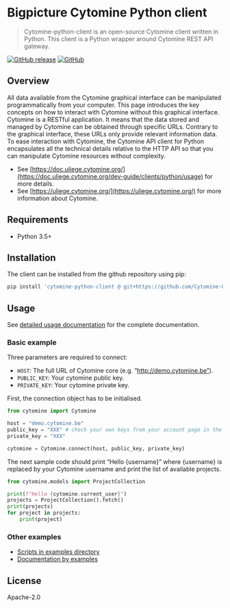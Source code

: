 # Bigpicture Cytomine Python client

> Cytomine-python-client is an open-source Cytomine client written in Python. This client is a Python wrapper around Cytomine REST API gateway.

[![GitHub release](https://img.shields.io/github/release/Cytomine-ULiege/bigpicture-cytomine-python-client.svg)](https://github.com/Cytomine-ULiege/bigpicture-cytomine-python-client/releases)
[![GitHub](https://img.shields.io/github/license/Cytomine-ULiege/bigpicture-cytomine-python-client.svg)](https://github.com/Cytomine-ULiege/bigpicture-cytomine-python-client/blob/master/LICENSE)

## Overview

All data available from the Cytomine graphical interface can be manipulated programmatically from your computer. This page introduces the key concepts on how to interact with Cytomine without this graphical interface. Cytomine is a RESTful application.
It means that the data stored and managed by Cytomine can be obtained through specific URLs. Contrary to the graphical interface, these URLs only provide relevant information data.
To ease interaction with Cytomine, the Cytomine API client for Python encapsulates all the technical details relative to the HTTP API so that you can manipulate Cytomine resources without complexity.

- See [https://doc.uliege.cytomine.org/](https://doc.uliege.cytomine.org/dev-guide/clients/python/usage) for more details.
- See [https://uliege.cytomine.org/](https://uliege.cytomine.org/) for more information about Cytomine.

## Requirements

- Python 3.5+

## Installation

The client can be installed from the github repository using pip:

```bash
pip install 'cytomine-python-client @ git+https://github.com/Cytomine-ULiege/bigpicture-cytomine-python-client.git'
```

## Usage

See [detailed usage documentation](https://doc.uliege.cytomine.org/dev-guide/clients/python/usage) for the complete documentation.

### Basic example

Three parameters are required to connect:
* `HOST`: The full URL of Cytomine core (e.g. “http://demo.cytomine.be”).
* `PUBLIC_KEY`: Your cytomine public key.
* `PRIVATE_KEY`: Your cytomine private key. 

First, the connection object has to be initialised.

```python
from cytomine import Cytomine

host = "demo.cytomine.be"
public_key = "XXX" # check your own keys from your account page in the web interface
private_key = "XXX"

cytomine = Cytomine.connect(host, public_key, private_key)
```

The next sample code should print “Hello {username}” where {username} is replaced by your Cytomine username and print the list of available projects.

```python
from cytomine.models import ProjectCollection

print(f"Hello {cytomine.current_user}")
projects = ProjectCollection().fetch()
print(projects)
for project in projects:
    print(project)
```

### Other examples

* [Scripts in examples directory](https://github.com/cytomine/Cytomine-python-client/tree/main/examples)
* [Documentation by examples](https://doc.uliege.cytomine.org/dev-guide/clients/python/examples)

## License

Apache-2.0
